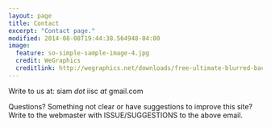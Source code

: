 ```yaml
---
layout: page
title: Contact
excerpt: "Contact page."
modified: 2014-08-08T19:44:38.564948-04:00
image:
  feature: so-simple-sample-image-4.jpg
  credit: WeGraphics
  creditlink: http://wegraphics.net/downloads/free-ultimate-blurred-background-pack/
---
```


Write to us at: siam _dot_ iisc _at_ gmail.com

Questions?
Something not clear or have suggestions to improve this site? Write to the webmaster with ISSUE/SUGGESTIONS to the above email.